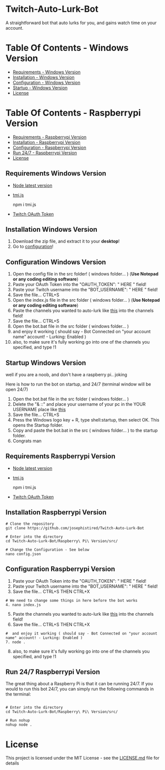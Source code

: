 # Twitch-Auto-Lurk-Bot

A straightforward bot that auto lurks for you, and gains watch time on your account.

# Table Of Contents - Windows Version
* [Requirements - Windows Version](#requirements-windows-version)
* [Installation - Windows Version](#installation-windows-version)
* [Configuration - Windows Version](#configuration-windows-version)
* [Startup - Windows Version](#startup-windows-version)
* [License](#license)

# Table Of Contents - Raspberrypi Version
* [Requirements - Raspberrypi Version](#requirements-raspberrypi-version)
* [Installation - Raspberrypi Version](#installation-raspberrypi-version)
* [Configuration - Raspberrypi Version](#configuration-raspberrypi-version)
* [Run 24/7 - Raspberrypi Version](#run-247-raspberrypi-version)
* [License](#license)

## Requirements Windows Version

- [Node latest version](https://nodejs.org/en/download/)
- [tmi.js](https://tmijs.com)

  npm i tmi.js
- [Twitch OAuth Token](https://twitchapps.com/tmi/)

## Installation Windows Version

  1. Download the zip file, and extract it to your **desktop**! 
  2. Go to [configuration](#configuration-windows-version)!
  
## Configuration Windows Version

  1. Open the config file in the src folder! ( windows folder... ) (**Use Notepad or any coding editing software**)
  2. Paste your OAuth Token into the "OAUTH_TOKEN": " HERE " field!
  3. Paste your Twitch username into the "BOT_USERNAME": " HERE " field!
  4. Save the file... CTRL+S
  5. Open the index.js file in the src folder ( windows folder... ) (**Use Notepad or any coding editing software**)
  6. Paste the channels you wanted to auto-lurk like [this](https://ibb.co/vdBn4NX) into the channels field!
  7. Save the file... CTRL+S
  8. Open the bot.bat file in the src folder ( windows folder... )
  9. and enjoy it working ( should say - Bot Connected on "your account name" account! - Lurking: Enabled )
  10. also, to make sure it's fully working go into one of the channels you specified, and type !1 
  
## Startup Windows Version

  well if you are a noob, and don't have a raspberry pi.. joking
  
  Here is how to run the bot on startup, and 24/7 (terminal window will be open 24/7)
  
  1. Open the bot.bat file in the src folder ( windows folder... )
  2. Delete the "& ::" and place your username of your pc in the YOUR USERNAME place like [this](https://ibb.co/Qp0b3K7)
  3. Save the file... CTRL+S
  4. Press the Windows logo key + R, type shell:startup, then select OK. This opens the Startup folder.
  5. Copy and paste the bot.bat in the src ( windows folder... ) to the startup folder.
  6. Congrats man
  
## Requirements Raspberrypi Version

- [Node latest version](https://nodejs.org/en/download/)
- [tmi.js](https://tmijs.com)

  npm i tmi.js
- [Twitch OAuth Token](https://twitchapps.com/tmi/)

## Installation Raspberrypi Version

```
# Clone the repository
git clone https://github.com/josephistired/Twitch-Auto-Lurk-Bot

# Enter into the directory
cd Twitch-Auto-Lurk-Bot/Raspberry\ Pi\ Version/src/

# Change the Configuration - See below
nano config.json

```

## Configuration Raspberrypi Version

  1. Paste your OAuth Token into the "OAUTH_TOKEN": " HERE " field!
  2. Paste your Twitch username into the "BOT_USERNAME": " HERE " field!
  3. Save the file... CTRL+S THEN CTRL+X
  ```
  # We need to change some things in here before the bot works
  4. nano index.js
  
  ```
  5. Paste the channels you wanted to auto-lurk like [this](https://ibb.co/vdBn4NX) into the channels field!
  6. Save the file... CTRL+S THEN CTRL+X
  ```
  #  and enjoy it working ( should say - Bot Connected on "your account name" account! - Lurking: Enabled )
  7. node .
  
  ```
  8. also, to make sure it's fully working go into one of the channels you specified, and type !1 

## Run 24/7 Raspberrypi Version

The great thing about a Raspberry Pi is that it can be running 24/7. If you would to run this bot 24/7, you can simply run the following commands in the terminal:

```

# Enter into the directory
cd Twitch-Auto-Lurk-Bot/Raspberry\ Pi\ Version/src/

# Run nohup
nohup node .

```

# License 

This project is licensed under the MIT License - see the [LICENSE.md](LICENSE) file for details
